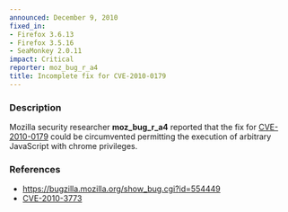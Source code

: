 ```yaml
---
announced: December 9, 2010
fixed_in:
- Firefox 3.6.13
- Firefox 3.5.16
- SeaMonkey 2.0.11
impact: Critical
reporter: moz_bug_r_a4
title: Incomplete fix for CVE-2010-0179
---
```


<h3>Description</h3>

<p>Mozilla security researcher <strong>moz_bug_r_a4</strong> reported
that the fix
for <a href="https://bugzilla.mozilla.org/show_bug.cgi?id=504021">CVE-2010-0179</a>
could be circumvented permitting the execution of arbitrary JavaScript
with chrome privileges.</p>

<h3>References</h3>

<ul>
  <li><a href="https://bugzilla.mozilla.org/show_bug.cgi?id=554449">https://bugzilla.mozilla.org/show_bug.cgi?id=554449</a></li>
  <li><a class="ex-ref" href="http://cve.mitre.org/cgi-bin/cvename.cgi?name=CVE-2010-3773">CVE-2010-3773</a></li>
</ul>




